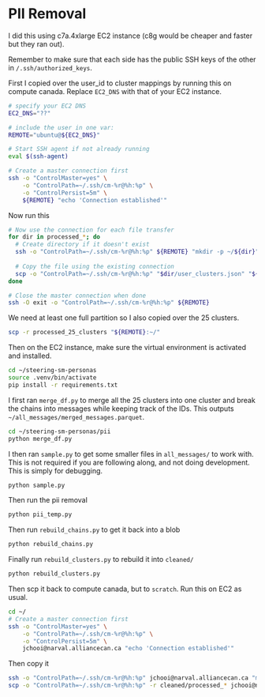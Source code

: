 # PII Removal

I did this using c7a.4xlarge EC2 instance (c8g would be cheaper and faster but they ran out).

Remember to make sure that each side has the public SSH keys of the other in `/.ssh/authorized_keys`.

First I copied over the user_id to cluster mappings by running this on compute canada. Replace `EC2_DNS` with that of your EC2 instance.

```bash
# specify your EC2 DNS
EC2_DNS="??"

# include the user in one var:
REMOTE="ubuntu@${EC2_DNS}"

# Start SSH agent if not already running
eval $(ssh-agent)

# Create a master connection first
ssh -o "ControlMaster=yes" \
    -o "ControlPath=~/.ssh/cm-%r@%h:%p" \
    -o "ControlPersist=5m" \
    ${REMOTE} "echo 'Connection established'"
```

Now run this
```bash
# Now use the connection for each file transfer
for dir in processed_*; do
  # Create directory if it doesn't exist
  ssh -o "ControlPath=~/.ssh/cm-%r@%h:%p" ${REMOTE} "mkdir -p ~/${dir}"
  
  # Copy the file using the existing connection
  scp -o "ControlPath=~/.ssh/cm-%r@%h:%p" "$dir/user_clusters.json" "${REMOTE}:~/${dir}/"
done

# Close the master connection when done
ssh -O exit -o "ControlPath=~/.ssh/cm-%r@%h:%p" ${REMOTE}
```

We need at least one full partition so I also copied over the 25 clusters.
```bash
scp -r processed_25_clusters "${REMOTE}:~/"
```

Then on the EC2 instance, make sure the virtual environment is activated and installed.

```bash
cd ~/steering-sm-personas
source .venv/bin/activate
pip install -r requirements.txt
```

I first ran `merge_df.py` to merge all the 25 clusters into one cluster and break the chains into messages while keeping track of the IDs. This outputs `~/all_messages/merged_messages.parquet`.

```bash
cd ~/steering-sm-personas/pii
python merge_df.py
```

I then ran `sample.py` to get some smaller files in `all_messages/` to work with. This is not required if you are following along, and not doing development. This is simply for debugging.

```bash
python sample.py
```

Then run the pii removal

```bash
python pii_temp.py
```

Then run `rebuild_chains.py` to get it back into a blob

```bash
python rebuild_chains.py
```

Finally run `rebuild_clusters.py` to rebuild it into `cleaned/`

```bash
python rebuild_clusters.py
```

Then scp it back to compute canada, but to `scratch`. Run this on EC2 as usual.

```bash
cd ~/
# Create a master connection first
ssh -o "ControlMaster=yes" \
    -o "ControlPath=~/.ssh/cm-%r@%h:%p" \
    -o "ControlPersist=5m" \
    jchooi@narval.alliancecan.ca "echo 'Connection established'"
```

Then copy it
```bash
ssh -o "ControlPath=~/.ssh/cm-%r@%h:%p" jchooi@narval.alliancecan.ca "mkdir -p ~/projects/ctb-liyue/s4yor1/pii_removed/"
scp -o "ControlPath=~/.ssh/cm-%r@%h:%p" -r cleaned/processed_* jchooi@narval.alliancecan.ca:~/projects/ctb-liyue/s4yor1/pii_removed/
```